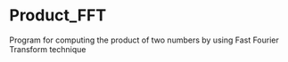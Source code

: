 Product_FFT
===========

Program for computing the product of two numbers by using Fast Fourier Transform technique

